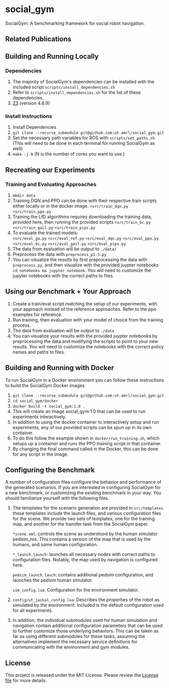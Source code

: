 # social_gym
SocialGym: A benchmarking framework for social robot navigation.

## Related Publications

## Building and Running Locally

### Dependencies
1. The majority of SocialGym's dependencies can be installed with the included script `scripts/install_dependencies.sh`
2. Refer to `scripts/install_dependencies.sh` for the list of these dependencies.
3. [Z3](https://github.com/Z3Prover/z3/releases) (version 4.8.9)

### Install Instructions
1. Install Dependencies
2. `git clone --recurse_submodule git@github.com:ut-amrl/social_gym.git`
3. Set the necessary path variables for ROS with `scripts/set_paths.sh` (This will need to be done in each terminal for running SocialGym as well)
4. `make -j N` (N is the number of cores you want to use.)

## Recreating our Experiments

### Training and Evaluating Approaches
1. `mkdir data`
2. Training DQN and PPO can be done with their respective train scripts either locally or in the docker image.
   `<src/train_dqn.py`
   `<src/train_ppo.py`
3. Training the LfD algorithms requires downloading the training data, provided here, then running the provided scripts
   `<src/train_bc.py`
   `<src/train_gail.py`
   `<src/train_pips.py`
4. To evaluate the trained models:   
   `<src/eval_ga.py`
   `<src/eval_ref.py`
   `<src/eval_dqn.py`
   `<src/eval_ppo.py`
   `<src/eval_bc.py`
   `<src/eval_gail.py`
   `<src/eval_pips.py`
5. The data from evaluation will be output to `./data/`
6. Preprocess the data with `preprocess_p1-3.py`
7. You can visualize the results by first preprocessing the data with `preprocess.py`, and then visualize with the provided juypter notebooks
   `cd notebooks && juypter notebook`. You will need to customize the jupyter notebooks with the correct paths to files.

## Using our Benchmark + Your Approach
1. Create a train/eval script matching the setup of our experiments, with your approach instead of the reference approaches. Refer to the ppo examples for reference.
2. Run training, then evaluation with your model of choice from the training process.
3. The data from evaluation will be output to `./data`
4. You can visualize your results with the provided juypter notebooks by preprocessing the data and modifying the scripts to point to your new results. You will need to customize the notebooks with the correct policy names and paths to files.

## Building and Running with Docker
To run SocialGym in a Docker environment you can follow these instructions to build the SocialGym Docker images.
1. `git clone --recurse_submodule git@github.com:ut-amrl/social_gym.git`
2. `cd social_gym/docker`
3. `docker build -t social_gym:1.0 .`
4. This will create an image social_gym:1.0 that can be used to run experiments interactively.
5. In addition to using the docker container to interactively setup and run experiments, any of our provided scripts can be spun up in its own container.
6. To do this follow the example shown in `docker/run_training.sh`, which setups up a container and runs the PPO training script in that container.
7. By changing the final command called in the Docker, this can be done for any script in the image.

## Configuring the Benchmark
A number of configuration files configure the behavior and performance of the generated scenarios. If you are interested in configuring SocialGym for a new benchmark, or customizing the existing benchmark in your way. You should familiarize yourself with the following files.
1. The templates for the scenario generation are provided in `src/templates` these templates include the launch files, and various configuration files for the scene. We provide two sets of templates, one for the training map, and another for the transfer task from the SocialGym paper.
   
   `*scene.xml`: controls the scene as understood by the human simulator pedsim_ros. This contains a version of the map that is used by the humans, and some human configuration.
   
   `*_launch.launch`: launches all necessary nodes with correct paths to configuration files. Notably, the map used by navigation is configured here.
   
   `pedsim_launch.lauch`: contains additional pedsim configuration, and launches the pedsim human simulator.
   
   `sim_config.lua`: Configuration for the environment simulator.
2. `config/ut_jackal_config.lua`: Describes the properties of the robot as simulated by the environment. Included is the default configuration used for all experiments.
3. In addition, the individual submodules used for human simulation and navigation contain additional configuration parameters that can be used to further customize those underlying behaviors. This can be taken as far as using different submodules for these tasks, assuming the alternatives implement the necessary service definitions for communicating with the environment and gym modules.
   

## License

This project is released under the MIT License. Please review the [License file](LICENSE) for more details.
